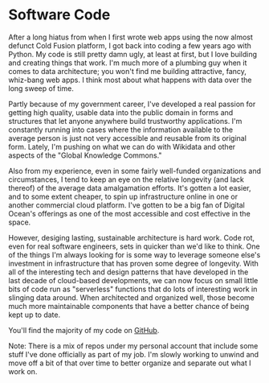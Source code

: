 # Software Code

After a long hiatus from when I first wrote web apps using the now almost defunct Cold Fusion platform, I got back into coding a few years ago with Python. My code is still pretty damn ugly, at least at first, but I love building and creating things that work. I'm much more of a plumbing guy when it comes to data architecture; you won't find me building attractive, fancy, whiz-bang web apps. I think most about what happens with data over the long sweep of time.

Partly because of my government career, I've developed a real passion for getting high quality, usable data into the public domain in forms and structures that let anyone anywhere build trustworthy applications. I'm constantly running into cases where the information available to the average person is just not very accessible and reusable from its original form. Lately, I'm pushing on what we can do with Wikidata and other aspects of the "Global Knowledge Commons."

Also from my experience, even in some fairly well-funded organizations and circumstances, I tend to keep an eye on the relative longevity (and lack thereof) of the average data amalgamation efforts. It's gotten a lot easier, and to some extent cheaper, to spin up infrastructure online in one or another commercial cloud platform. I've gotten to be a big fan of Digital Ocean's offerings as one of the most accessible and cost effective in the space.

However, desiging lasting, sustainable architecture is hard work. Code rot, even for real software engineers, sets in quicker than we'd like to think. One of the things I'm always looking for is some way to leverage someone else's investment in infrastructure that has proven some degree of longevity. With all of the interesting tech and design patterns that have developed in the last decade of cloud-based developments, we can now focus on small little bits of code run as "serverless" functions that do lots of interesting work in slinging data around. When architected and organized well, those become much more maintainable components that have a better chance of being kept up to date.

You'll find the majority of my code on [GitHub](https://github.com/skybristol).

Note: There is a mix of repos under my personal account that include some stuff I've done officially as part of my job. I'm slowly working to unwind and move off a bit of that over time to better organize and separate out what I work on.